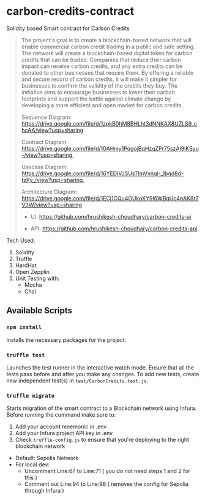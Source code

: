 # carbon-credits-contract
Solidity based Smart contract for Carbon Credits

> The project's goal is to create a blockchain-based network that will enable commercial carbon credit trading in a public and safe setting. The network will create a blockchain-based digital token for carbon credits that can be traded. Companies that reduce their carbon impact can receive carbon credits, and any extra credits can be donated to other businesses that require them. By offering a reliable and secure record of carbon credits, it will make it simpler for businesses to confirm the validity of the credits they buy. The initiative aims to encourage businesses to lower their carbon footprints and support the battle against climate change by developing a more efficient and open market for carbon credits.
> 
> Sequence Diagram: https://drive.google.com/file/d/1zpkB0hM8BHLht3dNNKAX8UZLS9_chcAA/view?usp=sharing
> 
> Contract Diagram: https://drive.google.com/file/d/10AHmy1PqgojBqHzqZPr75szAI9lKSyu-/view?usp=sharing,
> 
> Usecase Diagram: https://drive.google.com/file/d/16YEDIVJSUsTImVvnqi-_1bgd8d-tzPy_/view?usp=sharing,
> 
> Architecture Diagram: https://drive.google.com/file/d/1ECj1CQu4GUkoXY9I6WBqUc4pAK8r7V3W/view?usp=sharing
> 
>   - UI: https://github.com/hrushikesh-choudhary/carbon-credits-ui
>   
>   - API: https://github.com/hrushikesh-choudhary/carbon-credits-api
>   

Tech Used:
1. Solidity
2. Truffle
3. HardHat
4. Open Zepplin
5. Unit Testing with:
    - Mocha
    - Chai
## Available Scripts

### `npm install`
Installs the necessary packages for the project.

### `truffle test`
Launches the test runner in the interactive watch mode.
Ensure that all the tests pass before and after you make any changes.
To add new tests, create new independent test(s) in `test/CarbonCredits.test.js`.

### `truffle migrate`
Starts migration of the smart contract to a Blockchain network using Infura.
Before running the command make sure to:
1. Add your account mnemonic in .env
2. Add your Infura project API key in .env
3. Check `truffle-config.js` to ensure that you're deploying to the right blockchain network
  - Default: Sepolia Network
  - For local dev:
     - Uncomment Line:67 to Line:71 ( you do not need steps 1 and 2 for this )
     - Comment out Line:94 to Line:98 ( removes the config for Sepolia through Infura )

